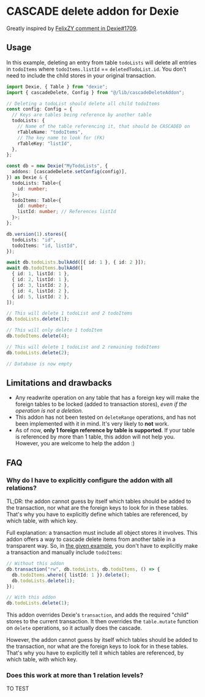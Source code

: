 # CASCADE delete addon for Dexie

Greatly inspired by [FelixZY comment in Dexie#1709](https://github.com/dexie/Dexie.js/issues/1709#issuecomment-1593598955).

## Usage

In this example, deleting an entry from table `todoLists` will delete all entries in
`todoItems` where `todoItems.listId` == `deletedTodoList.id`. You don't need to include the
child stores in your original transaction.

```ts
import Dexie, { Table } from "dexie";
import { cascadeDelete, Config } from "@/lib/cascadeDeleteAddon";

// Deleting a todoList should delete all child todoItems
const config: Config = {
  // Keys are tables being reference by another table
  todoLists: {
    // Name of the table referencing it, that should be CASCADED on
    rTableName: "todoItems",
    // The key name to look for (FK)
    rTableKey: "listId",
  },
};

const db = new Dexie("MyTodoLists", {
  addons: [cascadeDelete.setConfig(config)],
}) as Dexie & {
  todoLists: Table<{
    id: number;
  }>;
  todoItems: Table<{
    id: number;
    listId: number; // References listId
  }>;
};

db.version(1).stores({
  todoLists: "id",
  todoItems: "id, listId",
});

await db.todoLists.bulkAdd([{ id: 1 }, { id: 2 }]);
await db.todoItems.bulkAdd([
  { id: 1, listId: 1 },
  { id: 2, listId: 1 },
  { id: 3, listId: 2 },
  { id: 4, listId: 2 },
  { id: 5, listId: 2 },
]);

// This will delete 1 todoList and 2 todoItems
db.todoLists.delete(1);

// This will only delete 1 todoItem
db.todoItems.delete(4);

// This will delete 1 todoList and 2 remaining todoItems
db.todoLists.delete(2);

// Database is now empty
```

## Limitations and drawbacks

- Any readwrite operation on any table that has a foreign key will make the foreign tables to
  be locked (added to transaction stores), _even if the operation is not a deletion_.
- This addon has not been tested on `deleteRange` operations, and has not been implemented
  with it in mind. It's very likely to **not** work.
- As of now, **only 1 foreign reference by table is supported**. If your table is referenced
  by more than 1 table, this addon will not help you. However, you are welcome to help the
  addon :)

## FAQ

### Why do I have to explicitly configure the addon with all relations?

TL;DR: the addon cannot guess by itself which tables should be added to the transaction,
nor what are the foreign keys to look for in these tables. That's why you have to explicitly
define which tables are referenced, by which table, with which key.

Full explanation: a transaction must include all object stores it involves. This addon offers
a way to cascade delete items from another table in a transparent way. So, in
[the given example](#usage), you don't have to explicitly make a transaction and manually
include `todoItems`:

```ts
// Without this addon
db.transaction("rw", db.todoLists, db.todoItems, () => {
  db.todoItems.where({ listId: 1 }).delete();
  db.todoLists.delete(1);
});

// With this addon
db.todoLists.delete(1);
```

This addon overrides Dexie's `transaction`, and adds the required "child" stores to the
current transaction. It then overrides the `table.mutate` function on `delete` operations,
so it actually does the cascade.

However, the addon cannot guess by itself which tables should be added to the transaction,
nor what are the foreign keys to look for in these tables. That's why you have to explicitly
tell it which tables are referenced, by which table, with which key.

### Does this work at more than 1 relation levels?

TO TEST

